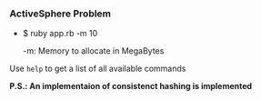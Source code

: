 ### ActiveSphere Problem
-
	$ ruby app.rb -m 10

	-m: Memory to allocate in MegaBytes

Use `help` to get a list of all available commands


**P.S.: An implementaion of consistenct hashing is implemented**
